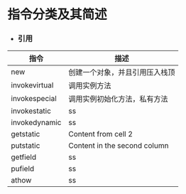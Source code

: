 # 指令分类及其简述
- ### 引用

指令 | 描述
------------ | -------------
new | 创建一个对象，并且引用压入栈顶
invokevirtual | 调用实例方法
invokespecial | 调用实例初始化方法，私有方法
invokestatic | ss
invokedynamic | ss
getstatic | Content from cell 2
putstatic | Content in the second column
getfield | ss
pufield | ss
athow | ss